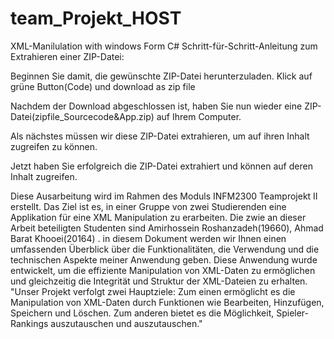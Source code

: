 # team_Projekt_HOST
XML-Manilulation with windows Form C#
Schritt-für-Schritt-Anleitung zum Extrahieren einer ZIP-Datei:

Beginnen Sie damit, die gewünschte ZIP-Datei herunterzuladen.
Klick auf grüne Button(Code) und download as zip file

Nachdem der Download abgeschlossen ist, haben Sie nun wieder eine ZIP-Datei(zipfile_Sourcecode&App.zip) auf Ihrem Computer.

Als nächstes müssen wir diese ZIP-Datei extrahieren, um auf ihren Inhalt zugreifen zu können.

Jetzt haben Sie erfolgreich die ZIP-Datei extrahiert und können auf deren Inhalt zugreifen.


Diese Ausarbeitung wird im Rahmen des Moduls INFM2300 Teamprojekt II erstellt. Das Ziel ist es, in einer Gruppe von zwei Studierenden eine Applikation für eine XML Manipulation zu erarbeiten. Die zwie an dieser Arbeit beteiligten Studenten sind Amirhossein Roshanzadeh(19660), Ahmad Barat Khooei(20164) . 
in diesem Dokument werden wir Ihnen einen umfassenden Überblick über die Funktionalitäten, die Verwendung und die technischen Aspekte meiner Anwendung geben. Diese Anwendung wurde entwickelt, um die effiziente Manipulation von XML-Daten zu ermöglichen und gleichzeitig die Integrität und Struktur der XML-Dateien zu erhalten.
"Unser Projekt verfolgt zwei Hauptziele: Zum einen ermöglicht es die Manipulation von XML-Daten durch Funktionen wie Bearbeiten, Hinzufügen, Speichern und Löschen. Zum anderen bietet es die Möglichkeit, Spieler-Rankings auszutauschen und auszutauschen."
